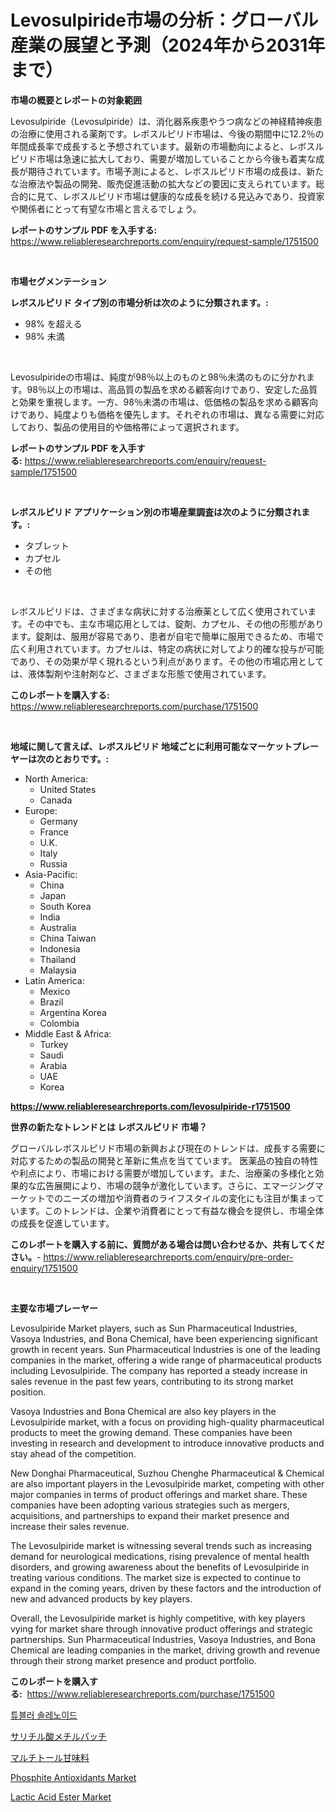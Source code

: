 <p><h1>Levosulpiride市場の分析：グローバル産業の展望と予測（2024年から2031年まで）</h1></p><p><strong>市場の概要とレポートの対象範囲</strong></p>
<p><p>Levosulpiride（Levosulpiride）は、消化器系疾患やうつ病などの神経精神疾患の治療に使用される薬剤です。レボスルピリド市場は、今後の期間中に12.2％の年間成長率で成長すると予想されています。最新の市場動向によると、レボスルピリド市場は急速に拡大しており、需要が増加していることから今後も着実な成長が期待されています。市場予測によると、レボスルピリド市場の成長は、新たな治療法や製品の開発、販売促進活動の拡大などの要因に支えられています。総合的に見て、レボスルピリド市場は健康的な成長を続ける見込みであり、投資家や関係者にとって有望な市場と言えるでしょう。</p></p>
<p><strong>レポートのサンプル PDF を入手する:</strong> <a href="https://www.reliableresearchreports.com/enquiry/request-sample/1751500">https://www.reliableresearchreports.com/enquiry/request-sample/1751500</a></p>
<p>&nbsp;</p>
<p><strong>市場セグメンテーション</strong></p>
<p><strong>レボスルピリド タイプ別の市場分析は次のように分類されます。:</strong></p>
<p><ul><li>98% を超える</li><li>98% 未満</li></ul></p>
<p>&nbsp;</p>
<p><p>Levosulpirideの市場は、純度が98％以上のものと98％未満のものに分かれます。98％以上の市場は、高品質の製品を求める顧客向けであり、安定した品質と効果を重視します。一方、98％未満の市場は、低価格の製品を求める顧客向けであり、純度よりも価格を優先します。それぞれの市場は、異なる需要に対応しており、製品の使用目的や価格帯によって選択されます。</p></p>
<p><strong>レポートのサンプル PDF を入手する:</strong>&nbsp;<a href="https://www.reliableresearchreports.com/enquiry/request-sample/1751500">https://www.reliableresearchreports.com/enquiry/request-sample/1751500</a></p>
<p>&nbsp;</p>
<p><strong> レボスルピリド アプリケーション別の市場産業調査は次のように分類されます。:</strong></p>
<p><ul><li>タブレット</li><li>カプセル</li><li>その他</li></ul></p>
<p>&nbsp;</p>
<p><p>レボスルピリドは、さまざまな病状に対する治療薬として広く使用されています。その中でも、主な市場応用としては、錠剤、カプセル、その他の形態があります。錠剤は、服用が容易であり、患者が自宅で簡単に服用できるため、市場で広く利用されています。カプセルは、特定の病状に対してより的確な投与が可能であり、その効果が早く現れるという利点があります。その他の市場応用としては、液体製剤や注射剤など、さまざまな形態で使用されています。</p></p>
<p><strong>このレポートを購入する:</strong>&nbsp; <a href="https://www.reliableresearchreports.com/purchase/1751500">https://www.reliableresearchreports.com/purchase/1751500</a></p>
<p>&nbsp;</p>
<p><strong>地域に関して言えば、レボスルピリド 地域ごとに利用可能なマーケットプレーヤーは次のとおりです。:</strong></p>
<p><ul>
    <li>
        North America:
        <ul>
            <li>United States</li>
            <li>Canada</li>
        </ul>
    </li>
    <li>
        Europe:
        <ul>
            <li>Germany</li>
            <li>France</li>
            <li>U.K.</li>
            <li>Italy</li>
            <li>Russia</li>
        </ul>
    </li>
    <li>
        Asia-Pacific:
        <ul>
            <li>China</li>
            <li>Japan</li>
            <li>South Korea</li>
            <li>India</li>
            <li>Australia</li>
            <li>China Taiwan</li>
            <li>Indonesia</li>
            <li>Thailand</li>
            <li>Malaysia</li>
        </ul>
    </li>
    <li>
        Latin America:
        <ul>
            <li>Mexico</li>
            <li>Brazil</li>
            <li>Argentina Korea</li>
            <li>Colombia</li>
        </ul>
    </li>
    <li>
        Middle East & Africa:
        <ul>
            <li>Turkey</li>
            <li>Saudi</li>
            <li>Arabia</li>
            <li>UAE</li>
            <li>Korea</li>
        </ul>
    </li>
    </ul></p>
<p><strong><a href="https://www.reliableresearchreports.com/levosulpiride-r1751500">https://www.reliableresearchreports.com/levosulpiride-r1751500</a></strong>&nbsp;</p>
<p><strong>世界の新たなトレンドとは レボスルピリド 市場？</strong></p>
<p><p>グローバルレボスルピリド市場の新興および現在のトレンドは、成長する需要に対応するための製品の開発と革新に焦点を当てています。 医薬品の独自の特性や利点により、市場における需要が増加しています。また、治療薬の多様化と効果的な広告展開により、市場の競争が激化しています。さらに、エマージングマーケットでのニーズの増加や消費者のライフスタイルの変化にも注目が集まっています。このトレンドは、企業や消費者にとって有益な機会を提供し、市場全体の成長を促進しています。</p></p>
<p><strong>このレポートを購入する前に、質問がある場合は問い合わせるか、共有してください。</strong>- <a href="https://www.reliableresearchreports.com/enquiry/pre-order-enquiry/1751500">https://www.reliableresearchreports.com/enquiry/pre-order-enquiry/1751500</a></p>
<p>&nbsp;</p>
<p><strong>主要な市場プレーヤー</strong></p>
<p><p>Levosulpiride Market players, such as Sun Pharmaceutical Industries, Vasoya Industries, and Bona Chemical, have been experiencing significant growth in recent years. Sun Pharmaceutical Industries is one of the leading companies in the market, offering a wide range of pharmaceutical products including Levosulpiride. The company has reported a steady increase in sales revenue in the past few years, contributing to its strong market position.</p><p>Vasoya Industries and Bona Chemical are also key players in the Levosulpiride market, with a focus on providing high-quality pharmaceutical products to meet the growing demand. These companies have been investing in research and development to introduce innovative products and stay ahead of the competition.</p><p>New Donghai Pharmaceutical, Suzhou Chenghe Pharmaceutical & Chemical are also important players in the Levosulpiride market, competing with other major companies in terms of product offerings and market share. These companies have been adopting various strategies such as mergers, acquisitions, and partnerships to expand their market presence and increase their sales revenue.</p><p>The Levosulpiride market is witnessing several trends such as increasing demand for neurological medications, rising prevalence of mental health disorders, and growing awareness about the benefits of Levosulpiride in treating various conditions. The market size is expected to continue to expand in the coming years, driven by these factors and the introduction of new and advanced products by key players.</p><p>Overall, the Levosulpiride market is highly competitive, with key players vying for market share through innovative product offerings and strategic partnerships. Sun Pharmaceutical Industries, Vasoya Industries, and Bona Chemical are leading companies in the market, driving growth and revenue through their strong market presence and product portfolio.</p></p>
<p><strong>このレポートを購入する:</strong>&nbsp;&nbsp;<a href="https://www.reliableresearchreports.com/purchase/1751500">https://www.reliableresearchreports.com/purchase/1751500</a></p>
<p><p><a href="https://medium.com/@douglasvasquez626/%ED%8A%9C%EB%B8%94%EB%9F%AC-%EC%86%94%EB%A0%88%EB%85%B8%EC%9D%B4%EB%93%9C-%EC%8B%9C%EC%9E%A5%EC%9D%80-%EC%8B%9C%EC%9E%A5-%EC%A0%90%EC%9C%A0%EC%9C%A8-%EC%8B%9C%EC%9E%A5-%EB%8F%99%ED%96%A5-%EB%B0%8F-%EC%8B%9C%EC%9E%A5-%EC%84%B1%EC%9E%A5%EC%97%90-%EB%8C%80%ED%95%9C-%EC%A0%95%EB%B3%B4%EB%A5%BC-%EC%A0%9C%EA%B3%B5%ED%95%A9%EB%8B%88%EB%8B%A4-8460c237d9aa">튜블러 솔레노이드</a></p><p><a href="https://medium.com/@isacsimnis20231/%E3%83%A1%E3%83%81%E3%83%AB%E3%82%B5%E3%83%AA%E3%83%81%E3%83%AB%E9%85%B8%E3%83%91%E3%83%83%E3%83%81%E5%B8%82%E5%A0%B4-%E3%82%B7%E3%82%A7%E3%82%A2%E7%8E%87-%E5%B8%82%E5%A0%B4%E3%83%88%E3%83%AC%E3%83%B3%E3%83%89-%E3%81%8A%E3%82%88%E3%81%B3%E5%B0%86%E6%9D%A5%E3%81%AE%E6%88%90%E9%95%B7%E3%82%92%E6%8E%A2%E3%82%8B-919d1d581c69">サリチル酸メチルパッチ</a></p><p><a href="https://medium.com/@jewelardner5656/%E3%83%9E%E3%83%AB%E3%83%81%E3%83%88%E3%83%BC%E3%83%AB%E7%94%98%E5%91%B3%E6%96%99%E5%B8%82%E5%A0%B4-%E7%A8%AE%E9%A1%9E-%E7%94%A8%E9%80%94-%E5%9C%B0%E7%90%86%E3%81%AB%E3%82%88%E3%82%8B%E5%8C%85%E6%8B%AC%E7%9A%84%E3%81%AA%E8%A9%95%E4%BE%A1-d6ed319766d2">マルチトール甘味料</a></p><p><a href="https://www.linkedin.com/pulse/phosphite-antioxidants-market-research-report-provides-3gthe?trackingId=hSy9cKltXRjMye5Y4BCPrQ%3D%3D">Phosphite Antioxidants Market</a></p><p><a href="https://www.linkedin.com/pulse/lactic-acid-ester-market-centers-aspects-growth-share-opportunity-zih4e?trackingId=LqKhGJaJTxh9FAz0yfpK2w%3D%3D">Lactic Acid Ester Market</a></p></p>